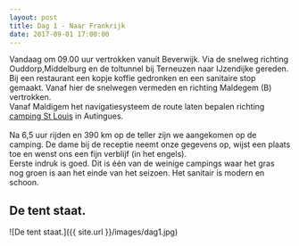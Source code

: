 ```yaml
---
layout: post
title: Dag 1 - Naar Frankrijk
date: 2017-09-01 17:00:00
---
```


Vandaag om 09.00 uur vertrokken vanuit Beverwijk. Via de snelweg richting Ouddorp,Middelburg en de toltunnel bij Terneuzen naar IJzendijke gereden. Bij een restaurant een kopje koffie gedronken en een sanitaire stop gemaakt. Vanaf hier de snelwegen vermeden en richting Maldegem (B) vertrokken.<br>
Vanaf Maldigem het navigatiesysteem de route laten bepalen richting [camping St Louis](http://www.campingstlouis.com/) in Autingues.<br>  
Na 6,5 uur rijden en 390 km op de teller zijn we aangekomen op de camping. De dame bij de receptie neemt onze gegevens op, wijst een plaats toe en wenst ons een fijn verblijf (in het engels).<br>
Eerste indruk is goed. Dit is één van de weinige campings waar het gras nog groen is aan het einde van het seizoen. Het sanitair is modern en schoon.
## De tent staat.
![De tent staat.]({{ site.url }}/images/dag1.jpg)
